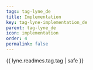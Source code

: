 ```yaml
---
tags: tag-lyne_de
title: Implementation
key: tag-lyne-implementation_de
parent: tag-lyne_de
icon: implementation
order: 4
permalink: false  
---
```

{{ lyne.readmes.tag.tag | safe }}


